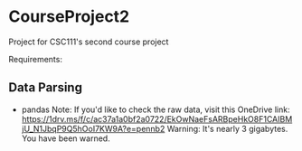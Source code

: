 # CourseProject2
Project for CSC111's second course project

Requirements:

## Data Parsing
- pandas
Note: If you'd like to check the raw data, visit this OneDrive link:
https://1drv.ms/f/c/ac37a1a0bf2a0722/EkOwNaeFsARBpeHkO8F1CAIBMjU_N1JbqP9Q5hOoI7KW9A?e=pennb2
Warning: It's nearly 3 gigabytes. You have been warned.